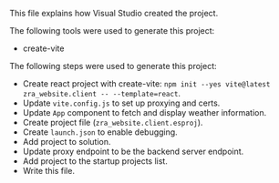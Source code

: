 This file explains how Visual Studio created the project.

The following tools were used to generate this project:
- create-vite

The following steps were used to generate this project:
- Create react project with create-vite: `npm init --yes vite@latest zra_website.client -- --template=react`.
- Update `vite.config.js` to set up proxying and certs.
- Update `App` component to fetch and display weather information.
- Create project file (`zra_website.client.esproj`).
- Create `launch.json` to enable debugging.
- Add project to solution.
- Update proxy endpoint to be the backend server endpoint.
- Add project to the startup projects list.
- Write this file.
